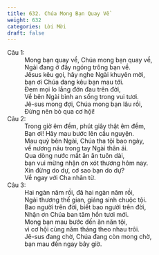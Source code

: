 ```yaml
---
title: 632. Chúa Mong Bạn Quay Về
weight: 632
categories: Lời Mời
draft: false
---
```

<dl><dt>Câu 1:</dt><dd data-verse="1">Mong bạn quay về, Chúa mong bạn quay về, <br/>Ngài đang ở đây ngóng trông bạn về. <br/>Jêsus kêu gọi, hãy nghe Ngài khuyên mời, <br/>bạn ơi Chúa đang kêu bạn mau tới. <br/>Ðem mọi lo lắng đớn đau trên đời, <br/>Về bên Ngài bình an sống trong vui tươi. <br/>Jê-sus mong đợi, Chúa mong bạn lâu rồi, <br/>Ðừng nên bỏ qua cơ hội! </dd><dt>Câu 2:</dt><dd data-verse="2">Trong giờ êm đềm, phút giây thật êm đềm, <br/>Bạn ơi! Hãy mau bước lên cầu nguyện. <br/>Mau quỳ bên Ngài, Chúa tha tội bao ngày, <br/>về nương náu trong tay Ngài thân ái. <br/>Qua dòng nước mắt ăn ăn tuôn dài, <br/>bạn vui mừng nhận ơn xót thương hôm nay. <br/>Xin đừng do dự, cớ sao bạn do dự? <br/>Về ngay với Cha nhân từ. </dd><dt>Câu 3:</dt><dd data-verse="3">Hai ngàn năm rồi, đã hai ngàn năm rồi, <br/>Ngài thương thế gian, giáng sinh chuộc tội. <br/>Bao người trên đời, biết bao người trên đời, <br/>Nhận ơn Chúa ban tâm hồn tươi mới. <br/>Mong bạn mau bước đến ăn năn tội, <br/>vì cơ hội cùng năm tháng theo nhau trôi. <br/>Jê-sus đang chờ, Chúa đang còn mong chờ, <br/>bạn mau đến ngay bây giờ. </dd></dl>